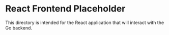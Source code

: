 # React Frontend Placeholder

This directory is intended for the React application that will interact with the Go backend.
